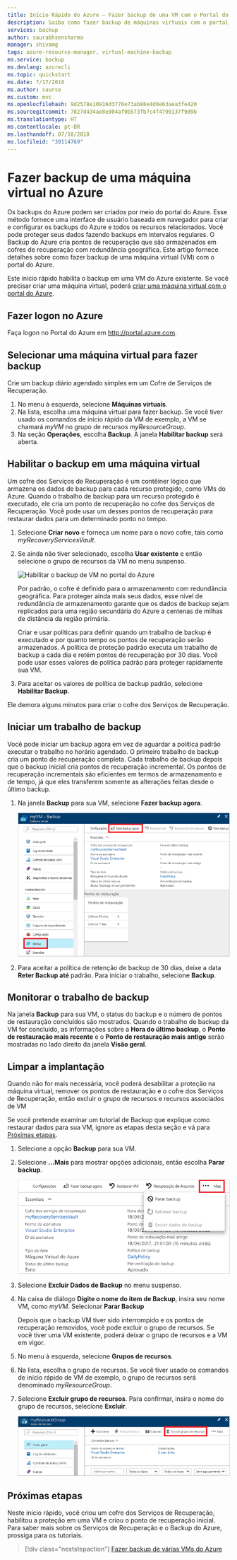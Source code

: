 ```yaml
---
title: Início Rápido do Azure – Fazer backup de uma VM com o Portal do Azure
description: Saiba como fazer backup de máquinas virtuais com o portal do Azure
services: backup
author: saurabhsensharma
manager: shivamg
tags: azure-resource-manager, virtual-machine-backup
ms.service: backup
ms.devlang: azurecli
ms.topic: quickstart
ms.date: 7/17/2018
ms.author: saurse
ms.custom: mvc
ms.openlocfilehash: 9d2578e10916d3770e73ab88e4d0e63aea3fe420
ms.sourcegitcommit: 7827d434ae8e904af9b573fb7c4f4799137f9d9b
ms.translationtype: HT
ms.contentlocale: pt-BR
ms.lasthandoff: 07/18/2018
ms.locfileid: "39114769"
---
```

# <a name="back-up-a-virtual-machine-in-azure"></a>Fazer backup de uma máquina virtual no Azure
Os backups do Azure podem ser criados por meio do portal do Azure. Esse método fornece uma interface de usuário baseada em navegador para criar e configurar os backups do Azure e todos os recursos relacionados. Você pode proteger seus dados fazendo backups em intervalos regulares. O Backup do Azure cria pontos de recuperação que são armazenados em cofres de recuperação com redundância geográfica. Este artigo fornece detalhes sobre como fazer backup de uma máquina virtual (VM) com o portal do Azure. 

Este início rápido habilita o backup em uma VM do Azure existente. Se você precisar criar uma máquina virtual, poderá [criar uma máquina virtual com o portal do Azure](../virtual-machines/windows/quick-create-portal.md).

## <a name="log-in-to-azure"></a>Fazer logon no Azure

Faça logon no Portal do Azure em http://portal.azure.com.

## <a name="select-a-vm-to-back-up"></a>Selecionar uma máquina virtual para fazer backup
Crie um backup diário agendado simples em um Cofre de Serviços de Recuperação. 

1. No menu à esquerda, selecione **Máquinas virtuais**. 
2. Na lista, escolha uma máquina virtual para fazer backup. Se você tiver usado os comandos de início rápido da VM de exemplo, a VM se chamará *myVM* no grupo de recursos *myResourceGroup*.
3. Na seção **Operações**, escolha **Backup**. A janela **Habilitar backup** será aberta.


## <a name="enable-backup-on-a-vm"></a>Habilitar o backup em uma máquina virtual
Um cofre dos Serviços de Recuperação é um contêiner lógico que armazena os dados de backup para cada recurso protegido, como VMs do Azure. Quando o trabalho de backup para um recurso protegido é executado, ele cria um ponto de recuperação no cofre dos Serviços de Recuperação. Você pode usar um desses pontos de recuperação para restaurar dados para um determinado ponto no tempo.

1. Selecione **Criar novo** e forneça um nome para o novo cofre, tais como *myRecoveryServicesVault*.
2. Se ainda não tiver selecionado, escolha **Usar existente** e então selecione o grupo de recursos da VM no menu suspenso.

    ![Habilitar o backup de VM no portal do Azure](./media/quick-backup-vm-portal/enable-backup.png)

    Por padrão, o cofre é definido para o armazenamento com redundância geográfica. Para proteger ainda mais seus dados, esse nível de redundância de armazenamento garante que os dados de backup sejam replicados para uma região secundária do Azure a centenas de milhas de distância da região primária.

    Criar e usar políticas para definir quando um trabalho de backup é executado e por quanto tempo os pontos de recuperação serão armazenados. A política de proteção padrão executa um trabalho de backup a cada dia e retém pontos de recuperação por 30 dias. Você pode usar esses valores de política padrão para proteger rapidamente sua VM. 

3. Para aceitar os valores de política de backup padrão, selecione **Habilitar Backup**.

Ele demora alguns minutos para criar o cofre dos Serviços de Recuperação.


## <a name="start-a-backup-job"></a>Iniciar um trabalho de backup
Você pode iniciar um backup agora em vez de aguardar a política padrão executar o trabalho no horário agendado. O primeiro trabalho de backup cria um ponto de recuperação completa. Cada trabalho de backup depois que o backup inicial cria pontos de recuperação incremental. Os pontos de recuperação incrementais são eficientes em termos de armazenamento e de tempo, já que eles transferem somente as alterações feitas desde o último backup.

1. Na janela **Backup** para sua VM, selecione **Fazer backup agora**.

    ![Executar backup imediato de VM no portal do Azure](./media/quick-backup-vm-portal/backup-now.png)

2. Para aceitar a política de retenção de backup de 30 dias, deixe a data **Reter Backup até** padrão. Para iniciar o trabalho, selecione **Backup**.


## <a name="monitor-the-backup-job"></a>Monitorar o trabalho de backup
Na janela **Backup** para sua VM, o status do backup e o número de pontos de restauração concluídos são mostrados. Quando o trabalho de backup da VM for concluído, as informações sobre a **Hora do último backup**, o **Ponto de restauração mais recente** e o **Ponto de restauração mais antigo** serão mostradas no lado direito da janela **Visão geral**.


## <a name="clean-up-deployment"></a>Limpar a implantação
Quando não for mais necessária, você poderá desabilitar a proteção na máquina virtual, remover os pontos de restauração e o cofre dos Serviços de Recuperação, então excluir o grupo de recursos e recursos associados de VM

Se você pretende examinar um tutorial de Backup que explique como restaurar dados para sua VM, ignore as etapas desta seção e vá para [Próximas etapas](#next-steps).

1. Selecione a opção **Backup** para sua VM.

2. Selecione **...Mais** para mostrar opções adicionais, então escolha **Parar backup**.

    ![Interromper um backup de VM do portal do Azure](./media/quick-backup-vm-portal/stop-backup.png)

3. Selecione **Excluir Dados de Backup** no menu suspenso.

4. Na caixa de diálogo **Digite o nome do item de Backup**, insira seu nome VM, como *myVM*. Selecionar **Parar Backup**

    Depois que o backup VM tiver sido interrompido e os pontos de recuperação removidos, você pode excluir o grupo de recursos. Se você tiver uma VM existente, poderá deixar o grupo de recursos e a VM em vigor.

5. No menu à esquerda, selecione **Grupos de recursos**. 
6. Na lista, escolha o grupo de recursos. Se você tiver usado os comandos de início rápido de VM de exemplo, o grupo de recursos será denominado *myResourceGroup*.
7. Selecione **Excluir grupo de recursos**. Para confirmar, insira o nome do grupo de recursos, selecione **Excluir**.

    ![Excluir o grupo de recursos do portal do Azure](./media/quick-backup-vm-portal/delete-resource-group.png)


## <a name="next-steps"></a>Próximas etapas
Neste início rápido, você criou um cofre dos Serviços de Recuperação, habilitou a proteção em uma VM e criou o ponto de recuperação inicial. Para saber mais sobre os Serviços de Recuperação e o Backup do Azure, prossiga para os tutoriais.

> [!div class="nextstepaction"]
> [Fazer backup de várias VMs do Azure](./tutorial-backup-vm-at-scale.md)
